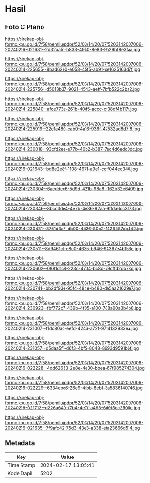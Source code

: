 # Hasil

## Foto C Plano

https://sirekap-obj-formc.kpu.go.id/7f58/pemilu/pdpr/52/03/14/20/07/5203142007006-20240216-021631--2d32aa5f-b833-4950-8e83-9a29bf8e3faa.jpg

https://sirekap-obj-formc.kpu.go.id/7f58/pemilu/pdpr/52/03/14/20/07/5203142007006-20240214-225655--8bad62e0-e058-45f5-ab91-de1625163d7f.jpg

https://sirekap-obj-formc.kpu.go.id/7f58/pemilu/pdpr/52/03/14/20/07/5203142007006-20240214-225756--d5013b37-9021-4543-aeff-7bfb522c2ba2.jpg

https://sirekap-obj-formc.kpu.go.id/7f58/pemilu/pdpr/52/03/14/20/07/5203142007006-20240214-225840--afce773e-261b-40d5-accc-cf38df4b117f.jpg

https://sirekap-obj-formc.kpu.go.id/7f58/pemilu/pdpr/52/03/14/20/07/5203142007006-20240214-225919--22e1a480-cab0-4a16-936f-47532ad8d7f8.jpg

https://sirekap-obj-formc.kpu.go.id/7f58/pemilu/pdpr/52/03/14/20/07/5203142007006-20240214-230018--93cfd2ee-e77b-40b2-b387-7ec4d6edc0dc.jpg

https://sirekap-obj-formc.kpu.go.id/7f58/pemilu/pdpr/52/03/14/20/07/5203142007006-20240216-021643--bd8e2e8f-1108-4971-a9e1-ccff044ec340.jpg

https://sirekap-obj-formc.kpu.go.id/7f58/pemilu/pdpr/52/03/14/20/07/5203142007006-20240214-230304--6aeddec6-5d9d-421b-98a8-f162b32e6409.jpg

https://sirekap-obj-formc.kpu.go.id/7f58/pemilu/pdpr/52/03/14/20/07/5203142007006-20240214-230346--8bcc3de4-4e7b-4e36-92aa-9ffda6cc3173.jpg

https://sirekap-obj-formc.kpu.go.id/7f58/pemilu/pdpr/52/03/14/20/07/5203142007006-20240214-230431--8751d3a7-db00-4426-80c2-1428487ab442.jpg

https://sirekap-obj-formc.kpu.go.id/7f58/pemilu/pdpr/52/03/14/20/07/5203142007006-20240214-230511--8d9461cf-e8c0-4635-b946-94367e4b156c.jpg

https://sirekap-obj-formc.kpu.go.id/7f58/pemilu/pdpr/52/03/14/20/07/5203142007006-20240214-230602--0881d1c8-223c-4704-bc8d-79cffd2db78d.jpg

https://sirekap-obj-formc.kpu.go.id/7f58/pemilu/pdpr/52/03/14/20/07/5203142007006-20240214-230741--bb2df93e-95f4-484e-b480-de5aa21629e7.jpg

https://sirekap-obj-formc.kpu.go.id/7f58/pemilu/pdpr/52/03/14/20/07/5203142007006-20240214-230923--fbf772c7-439b-4f05-a100-788a90a3b4b8.jpg

https://sirekap-obj-formc.kpu.go.id/7f58/pemilu/pdpr/52/03/14/20/07/5203142007006-20240214-231007--f1dc80ac-eefd-4246-a72f-9714132933ea.jpg

https://sirekap-obj-formc.kpu.go.id/7f58/pemilu/pdpr/52/03/14/20/07/5203142007006-20240214-231057--d5daa5f1-d6f3-4bf5-8048-8993d9591b6f.jpg

https://sirekap-obj-formc.kpu.go.id/7f58/pemilu/pdpr/52/03/14/20/07/5203142007006-20240216-022228--4dd62633-2e8e-4e30-bbea-67f985274304.jpg

https://sirekap-obj-formc.kpu.go.id/7f58/pemilu/pdpr/52/03/14/20/07/5203142007006-20240216-022229--6334ebe6-26e9-4fbb-8ebf-3a5836140746.jpg

https://sirekap-obj-formc.kpu.go.id/7f58/pemilu/pdpr/52/03/14/20/07/5203142007006-20240216-021712--d226a640-f7b4-4e7f-a493-6d9f5cc2505c.jpg

https://sirekap-obj-formc.kpu.go.id/7f58/pemilu/pdpr/52/03/14/20/07/5203142007006-20240216-021635--7f9afc42-75d3-43e3-a338-efa23666d514.jpg


## Metadata

| Key        | Value               |
| ---------- | ------------------- |
| Time Stamp | 2024-02-17 13:05:41 |
| Kode Dapil | 5202                |



